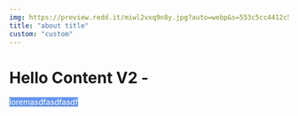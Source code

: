 ```yaml
---
img: https://preview.redd.it/miwl2vxq9n8y.jpg?auto=webp&s=553c5cc4412c5e6a716e502c76d2335aae9d7f46
title: "about title"
custom: "custom"
---
```

# Hello Content V2 - 
<globy class="glo">
loremasdfasdfasdf
</globy>

<style scoped>
.glo{background-color:CornflowerBlue;color:white;}
</style>